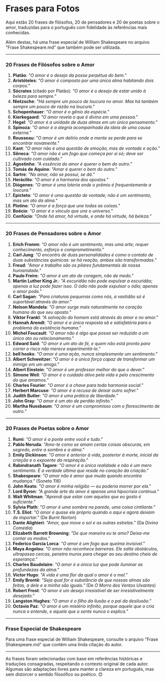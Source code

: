 # Frases para Fotos

Aqui estão 20 frases de filósofos, 20 de pensadores e 20 de poetas sobre o amor, traduzidas para o português com fidelidade às referências mais conhecidas.

Além destas, há uma frase especial de William Shakespeare no arquivo "Frase Shakespeare.md" que também pode ser utilizada.

---

### **20 Frases de Filósofos sobre o Amor**

1. **Platão**: *"O amor é o desejo da posse perpétua do bem."*
2. **Aristóteles**: *"O amor é composto por uma única alma habitando dois corpos."*
3. **Sócrates** (citado por Platão): *"O amor é o desejo de estar unido à beleza para sempre."*
4. **Nietzsche**: *"Há sempre um pouco de loucura no amor. Mas há também sempre um pouco de razão na loucura."*
5. **Schopenhauer**: *"O amor é o gênio da espécie."*
6. **Kierkegaard**: *"O amor revela o que é divino em uma pessoa."*
7. **Hegel**: *"O amor é a unidade de duas almas em um único pensamento."*
8. **Spinoza**: *"O amor é a alegria acompanhada da ideia de uma causa externa."*
9. **Rousseau**: *"O amor é um delírio onde a mente se perde para se encontrar novamente."*
10. **Kant**: *"O amor não é uma questão de emoção, mas de vontade e ação."*
11. **Sêneca**: *"O amor não é um fogo que começa por si só; deve ser cultivado com cuidado."*
12. **Agostinho**: *"A essência do amor é querer o bem do outro."*
13. **Tomás de Aquino**: *"Amar é querer o bem do outro."*
14. **Sartre**: *"No amor, não se possui, se dá."*
15. **Heráclito**: *"O amor é a harmonia dos opostos."*
16. **Diógenes**: *"O amor é uma loteria onde o prêmio é frequentemente a loucura."*
17. **Epicteto**: *"O amor é uma questão de vontade; não é um sentimento, mas um ato da alma."*
18. **Plotino**: *"O amor é a força que une todas as coisas."*
19. **Boécio**: *"O amor é o vínculo que une o universo."*
20. **Confúcio**: *"Onde há amor, há virtude, e onde há virtude, há beleza."*

---

### **20 Frases de Pensadores sobre o Amor**

1. **Erich Fromm**: *"O amor não é um sentimento, mas uma arte; requer conhecimento, esforço e comprometimento."*
2. **Carl Jung**: *"O encontro de duas personalidades é como o contato de duas substâncias químicas: se há reação, ambas são transformadas."*
3. **Freud**: *"Amor e trabalho são os pilares fundamentais de nossa humanidade."*
4. **Paulo Freire**: *"O amor é um ato de coragem, não de medo."*
5. **Martin Luther King Jr.**: *"A escuridão não pode expulsar a escuridão; apenas a luz pode fazer isso. O ódio não pode expulsar o ódio; apenas o amor pode."*
6. **Carl Sagan**: *"Para criaturas pequenas como nós, a vastidão só é suportável através do amor."*
7. **Nelson Mandela**: *"O amor surge mais naturalmente no coração humano do que seu oposto."*
8. **Viktor Frankl**: *"A salvação do homem está através do amor e no amor."*
9. **Hannah Arendt**: *"O amor é a única resposta sã e satisfatória para o problema da existência humana."*
10. **Michel Foucault**: *"O amor não é algo que possa ser reduzido a um único ato ou relacionamento."*
11. **Edward Said**: *"O amor é um ato de fé, e quem não está pronto para correr o risco não merece experimentá-lo."*
12. **bell hooks**: *"O amor é uma ação, nunca simplesmente um sentimento."*
13. **Albert Schweitzer**: *"O amor é a única força capaz de transformar um inimigo em um amigo."*
14. **Albert Einstein**: *"O amor é um professor melhor do que o dever."*
15. **Simone Weil**: *"O amor é o cuidado ativo pela vida e pelo crescimento do que amamos."*
16. **Charles Fourier**: *"O amor é a chave para toda harmonia social."*
17. **Herbert Marcuse**: *"O amor é a recusa de deixar outro sofrer."*
18. **Judith Butler**: *"O amor é uma prática de liberdade."*
19. **John Gray**: *"O amor é um ato de perdão infinito."*
20. **Martha Nussbaum**: *"O amor é um compromisso com o florescimento de outro."*

---

### **20 Frases de Poetas sobre o Amor**

1. **Rumi**: *"O amor é a ponte entre você e tudo."*
2. **Pablo Neruda**: *"Amo-te como se amam certas coisas obscuras, em segredo, entre a sombra e a alma."*
3. **Emily Dickinson**: *"O amor é anterior à vida, posterior à morte, inicial da criação e o expoente da respiração."*
4. **Rabindranath Tagore**: *"O amor é a única realidade e não é um mero sentimento. É a verdade última que reside no coração da criação."*
5. **Shakespeare**: *"O amor não é amor que muda quando encontra mudança."* (Soneto 116)
6. **John Keats**: *"O amor é minha religião — eu poderia morrer por ela."*
7. **Lord Byron**: *"A grande arte do amor é apenas uma hipocrisia contínua."*
8. **Walt Whitman**: *"Aprendi que estar com aqueles que eu gosto é suficiente."*
9. **Sylvia Plath**: *"O amor é uma sombra na parede, uma coisa cintilante."*
10. **T.S. Eliot**: *"O amor é quase ele próprio quando o aqui e agora deixam de importar."* (De *Burnt Norton*)
11. **Dante Alighieri**: *"Amor, que move o sol e as outras estrelas."* (Da *Divina Comédia*)
12. **Elizabeth Barrett Browning**: *"De que maneira eu te amo? Deixa-me contar os modos."*
13. **Federico García Lorca**: *"O amor é um fogo que queima invisível."*
14. **Maya Angelou**: *"O amor não reconhece barreiras. Ele salta obstáculos, ultrapassa cercas, penetra muros para chegar ao seu destino cheio de esperança."*
15. **Charles Baudelaire**: *"O amor é a única luz que pode iluminar as profundezas da alma."*
16. **Victor Hugo**: *"A vida é uma flor da qual o amor é o mel."*
17. **Emily Brontë**: *"Seja qual for a substância de que nossas almas são feitas, a dele e a minha são iguais."* (De *O Morro dos Ventos Uivantes*)
18. **Robert Frost**: *"O amor é um desejo irresistível de ser irresistivelmente desejado."*
19. **Langston Hughes**: *"O amor é o filho da ilusão e o pai da desilusão."*
20. **Octavio Paz**: *"O amor é um mistério infinito, porque aquele que o cria nunca o entende, e aquele que o sente nunca o explica."*

---

### **Frase Especial de Shakespeare**

Para uma frase especial de William Shakespeare, consulte o arquivo "Frase Shakespeare.md" que contém uma linda citação do autor.

---

As frases foram selecionadas com base em referências históricas e traduções consagradas, respeitando o contexto original de cada autor. Algumas são adaptações livres para manter a clareza em português, mas sem distorcer o sentido filosófico ou poético. 😊
